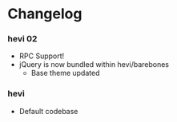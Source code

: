 # Changelog #

### hevi 02 ###

+ RPC Support!
+ jQuery is now bundled within hevi/barebones
	+ Base theme updated

### hevi ###

+ Default codebase